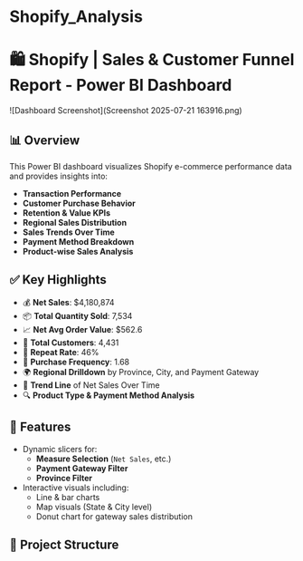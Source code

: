 # Shopify_Analysis 
# 🛍️ Shopify | Sales & Customer Funnel Report - Power BI Dashboard

![Dashboard Screenshot](Screenshot 2025-07-21 163916.png)

## 📊 Overview

This Power BI dashboard visualizes Shopify e-commerce performance data and provides insights into:

- **Transaction Performance**
- **Customer Purchase Behavior**
- **Retention & Value KPIs**
- **Regional Sales Distribution**
- **Sales Trends Over Time**
- **Payment Method Breakdown**
- **Product-wise Sales Analysis**

## ✅ Key Highlights

- 💰 **Net Sales**: $4,180,874  
- 📦 **Total Quantity Sold**: 7,534  
- 📈 **Net Avg Order Value**: $562.6  
- 👥 **Total Customers**: 4,431  
- 🔁 **Repeat Rate**: 46%  
- 🔂 **Purchase Frequency**: 1.68  
- 🌍 **Regional Drilldown** by Province, City, and Payment Gateway  
- 📅 **Trend Line** of Net Sales Over Time  
- 🔍 **Product Type & Payment Method Analysis**

## 📌 Features

- Dynamic slicers for:
  - **Measure Selection** (`Net Sales`, etc.)
  - **Payment Gateway Filter**
  - **Province Filter**
- Interactive visuals including:
  - Line & bar charts
  - Map visuals (State & City level)
  - Donut chart for gateway sales distribution

## 📁 Project Structure

